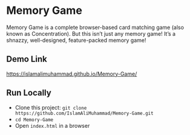 # Memory Game
Memory Game is a complete browser-based card matching game (also known as Concentration). But this isn’t just any memory game! It’s a shnazzy, well-designed, feature-packed memory game!
## Demo Link
https://islamalimuhammad.github.io/Memory-Game/
## Run Locally
* Clone this project: `git clone https://github.com/IslamAliMuhammad/Memory-Game.git`
* `cd Memory-Game`
* Open `index.html` in a browser

